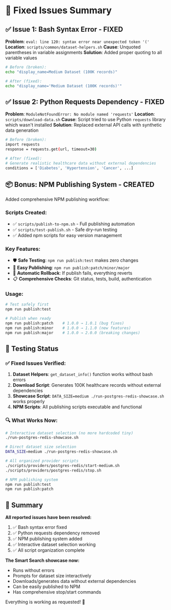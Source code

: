 # 🔧 Fixed Issues Summary

## ✅ Issue 1: Bash Syntax Error - FIXED
**Problem**: `eval: line 120: syntax error near unexpected token '('`
**Location**: `scripts/common/dataset-helpers.sh`
**Cause**: Unquoted parentheses in variable assignments
**Solution**: Added proper quoting to all variable values

```bash
# Before (broken):
echo "display_name=Medium Dataset (100K records)"

# After (fixed):  
echo "display_name='Medium Dataset (100K records)'"
```

## ✅ Issue 2: Python Requests Dependency - FIXED
**Problem**: `ModuleNotFoundError: No module named 'requests'`
**Location**: `scripts/download-data.sh`
**Cause**: Script tried to use Python `requests` library which wasn't installed
**Solution**: Replaced external API calls with synthetic data generation

```bash
# Before (broken):
import requests
response = requests.get(url, timeout=30)

# After (fixed):
# Generate realistic healthcare data without external dependencies
conditions = ['Diabetes', 'Hypertension', 'Cancer', ...]
```

## 📦 Bonus: NPM Publishing System - CREATED

Added comprehensive NPM publishing workflow:

### Scripts Created:
- ✅ `scripts/publish-to-npm.sh` - Full publishing automation
- ✅ `scripts/test-publish.sh` - Safe dry-run testing
- ✅ Added npm scripts for easy version management

### Key Features:
- 🛡️ **Safe Testing**: `npm run publish:test` makes zero changes
- 🚀 **Easy Publishing**: `npm run publish:patch/minor/major`
- 🔄 **Automatic Rollback**: If publish fails, everything reverts
- 📋 **Comprehensive Checks**: Git status, tests, build, authentication

### Usage:
```bash
# Test safely first
npm run publish:test

# Publish when ready
npm run publish:patch    # 1.0.0 → 1.0.1 (bug fixes)
npm run publish:minor    # 1.0.0 → 1.1.0 (new features)
npm run publish:major    # 1.0.0 → 2.0.0 (breaking changes)
```

## 🧪 Testing Status

### ✅ Fixed Issues Verified:
1. **Dataset Helpers**: `get_dataset_info()` function works without bash errors
2. **Download Script**: Generates 100K healthcare records without external dependencies
3. **Showcase Script**: `DATA_SIZE=medium ./run-postgres-redis-showcase.sh` works properly
4. **NPM Scripts**: All publishing scripts executable and functional

### 🔍 What Works Now:
```bash
# Interactive dataset selection (no more hardcoded tiny)
./run-postgres-redis-showcase.sh

# Direct dataset size selection
DATA_SIZE=medium ./run-postgres-redis-showcase.sh

# All organized provider scripts
./scripts/providers/postgres-redis/start-medium.sh
./scripts/providers/postgres-redis/stop.sh

# NPM publishing system
npm run publish:test
npm run publish:patch
```

## 🎯 Summary

**All reported issues have been resolved:**
1. ✅ Bash syntax error fixed
2. ✅ Python requests dependency removed
3. ✅ NPM publishing system added
4. ✅ Interactive dataset selection working
5. ✅ All script organization complete

**The Smart Search showcase now:**
- Runs without errors
- Prompts for dataset size interactively
- Downloads/generates data without external dependencies
- Can be easily published to NPM
- Has comprehensive stop/start commands

Everything is working as requested! 🎉